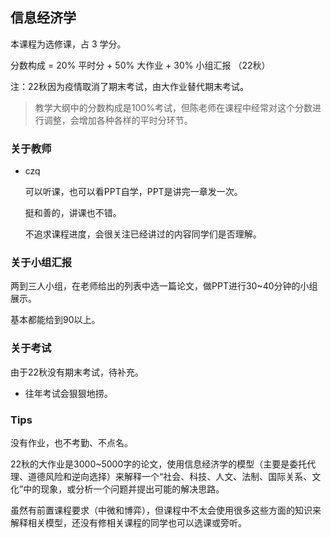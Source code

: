 ## 信息经济学

本课程为选修课，占 3 学分。

分数构成 = 20% 平时分 + 50% 大作业 + 30% 小组汇报 （22秋）

注：22秋因为疫情取消了期末考试，由大作业替代期末考试。

> 教学大纲中的分数构成是100%考试，但陈老师在课程中经常对这个分数进行调整，会增加各种各样的平时分环节。


### 关于教师

- czq

	可以听课，也可以看PPT自学，PPT是讲完一章发一次。

	挺和善的，讲课也不错。

	不追求课程进度，会很关注已经讲过的内容同学们是否理解。

### 关于小组汇报

两到三人小组，在老师给出的列表中选一篇论文，做PPT进行30~40分钟的小组展示。

基本都能给到90以上。

### 关于考试

由于22秋没有期末考试，待补充。

- 往年考试会狠狠地捞。

### Tips

没有作业，也不考勤、不点名。

22秋的大作业是3000~5000字的论文，使用信息经济学的模型（主要是委托代理、道德风险和逆向选择）来解释一个“社会、科技、人文、法制、国际关系、文化”中的现象，或分析一个问题并提出可能的解决思路。

虽然有前置课程要求（中微和博弈），但课程中不太会使用很多这些方面的知识来解释相关模型，还没有修相关课程的同学也可以选课或旁听。


